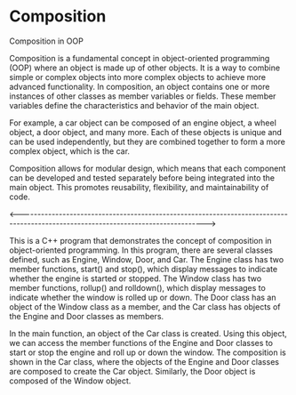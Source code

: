 # Composition
 Composition in OOP

Composition is a fundamental concept in object-oriented programming (OOP) where an object is made up of other objects. It is a way to combine simple or complex objects into more complex objects to achieve more advanced functionality. In composition, an object contains one or more instances of other classes as member variables or fields. These member variables define the characteristics and behavior of the main object.

For example, a car object can be composed of an engine object, a wheel object, a door object, and many more. Each of these objects is unique and can be used independently, but they are combined together to form a more complex object, which is the car.

Composition allows for modular design, which means that each component can be developed and tested separately before being integrated into the main object. This promotes reusability, flexibility, and maintainability of code.

<---------------------------------------------------------------------------------------------------------------------------------->

This is a C++ program that demonstrates the concept of composition in object-oriented programming. In this program, there are several classes defined, such as Engine, Window, Door, and Car. The Engine class has two member functions, start() and stop(), which display messages to indicate whether the engine is started or stopped. The Window class has two member functions, rollup() and rolldown(), which display messages to indicate whether the window is rolled up or down. The Door class has an object of the Window class as a member, and the Car class has objects of the Engine and Door classes as members.

In the main function, an object of the Car class is created. Using this object, we can access the member functions of the Engine and Door classes to start or stop the engine and roll up or down the window. The composition is shown in the Car class, where the objects of the Engine and Door classes are composed to create the Car object. Similarly, the Door object is composed of the Window object.
